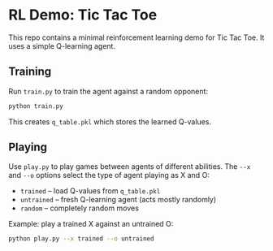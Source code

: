# RL Demo: Tic Tac Toe

This repo contains a minimal reinforcement learning demo for Tic Tac Toe.
It uses a simple Q-learning agent.

## Training

Run `train.py` to train the agent against a random opponent:

```bash
python train.py
```

This creates `q_table.pkl` which stores the learned Q-values.

## Playing

Use `play.py` to play games between agents of different abilities. The `--x` and `--o` options select the type of agent playing as X and O:

- `trained` &ndash; load Q-values from `q_table.pkl`
- `untrained` &ndash; fresh Q-learning agent (acts mostly randomly)
- `random` &ndash; completely random moves

Example: play a trained X against an untrained O:

```bash
python play.py --x trained --o untrained
```

